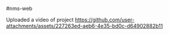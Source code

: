 #nms-web

Uploaded a video of project
https://github.com/user-attachments/assets/227263ed-aeb6-4e35-bd0c-d64902882b11
